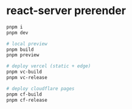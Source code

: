 # react-server prerender

```sh
pnpm i
pnpm dev

# local preview
pnpm build
pnpm preview

# deploy vercel (static + edge)
pnpm vc-build
pnpm vc-release

# deploy cloudflare pages
pnpm cf-build
pnpm cf-release
```
